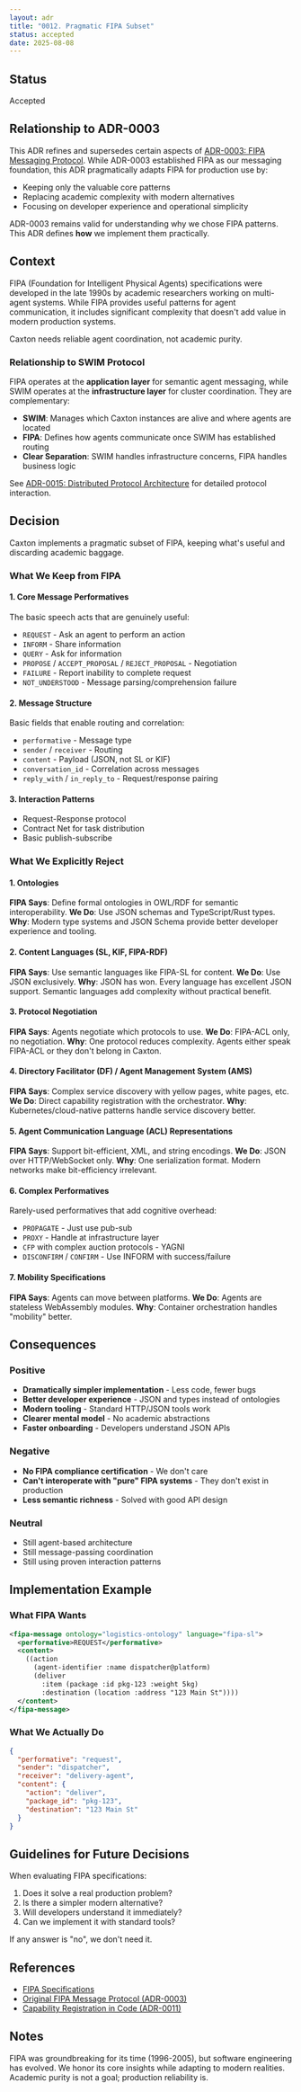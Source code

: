 ```yaml
---
layout: adr
title: "0012. Pragmatic FIPA Subset"
status: accepted
date: 2025-08-08
---
```



## Status

Accepted

## Relationship to ADR-0003

This ADR refines and supersedes certain aspects of [ADR-0003: FIPA Messaging
Protocol](0003-fipa-messaging-protocol.md). While ADR-0003 established FIPA as
our messaging foundation, this ADR pragmatically adapts FIPA for production use
by:

- Keeping only the valuable core patterns
- Replacing academic complexity with modern alternatives
- Focusing on developer experience and operational simplicity

ADR-0003 remains valid for understanding why we chose FIPA patterns. This ADR
defines **how** we implement them practically.

## Context

FIPA (Foundation for Intelligent Physical Agents) specifications were developed
in the late 1990s by academic researchers working on multi-agent systems. While
FIPA provides useful patterns for agent communication, it includes significant
complexity that doesn't add value in modern production systems.

Caxton needs reliable agent coordination, not academic purity.

### Relationship to SWIM Protocol

FIPA operates at the **application layer** for semantic agent messaging, while
SWIM operates at the **infrastructure layer** for cluster coordination. They are
complementary:

- **SWIM**: Manages which Caxton instances are alive and where agents are
  located
- **FIPA**: Defines how agents communicate once SWIM has established routing
- **Clear Separation**: SWIM handles infrastructure concerns, FIPA handles
  business logic

See [ADR-0015: Distributed Protocol Architecture](0015-distributed-protocol-architecture.md)
for detailed protocol interaction.

## Decision

Caxton implements a pragmatic subset of FIPA, keeping what's useful and
discarding academic baggage.

### What We Keep from FIPA

#### 1. Core Message Performatives

The basic speech acts that are genuinely useful:

- `REQUEST` - Ask an agent to perform an action
- `INFORM` - Share information
- `QUERY` - Ask for information
- `PROPOSE` / `ACCEPT_PROPOSAL` / `REJECT_PROPOSAL` - Negotiation
- `FAILURE` - Report inability to complete request
- `NOT_UNDERSTOOD` - Message parsing/comprehension failure

#### 2. Message Structure

Basic fields that enable routing and correlation:

- `performative` - Message type
- `sender` / `receiver` - Routing
- `content` - Payload (JSON, not SL or KIF)
- `conversation_id` - Correlation across messages
- `reply_with` / `in_reply_to` - Request/response pairing

#### 3. Interaction Patterns

- Request-Response protocol
- Contract Net for task distribution
- Basic publish-subscribe

### What We Explicitly Reject

#### 1. Ontologies

**FIPA Says**: Define formal ontologies in OWL/RDF for semantic
interoperability.
**We Do**: Use JSON schemas and TypeScript/Rust types.
**Why**: Modern type systems and JSON Schema provide better developer
experience and tooling.

#### 2. Content Languages (SL, KIF, FIPA-RDF)

**FIPA Says**: Use semantic languages like FIPA-SL for content.
**We Do**: Use JSON exclusively.
**Why**: JSON has won. Every language has excellent JSON support. Semantic
languages add complexity without practical benefit.

#### 3. Protocol Negotiation

**FIPA Says**: Agents negotiate which protocols to use.
**We Do**: FIPA-ACL only, no negotiation.
**Why**: One protocol reduces complexity. Agents either speak FIPA-ACL or they
don't belong in Caxton.

#### 4. Directory Facilitator (DF) / Agent Management System (AMS)

**FIPA Says**: Complex service discovery with yellow pages, white pages, etc.
**We Do**: Direct capability registration with the orchestrator.
**Why**: Kubernetes/cloud-native patterns handle service discovery better.

#### 5. Agent Communication Language (ACL) Representations

**FIPA Says**: Support bit-efficient, XML, and string encodings.
**We Do**: JSON over HTTP/WebSocket only.
**Why**: One serialization format. Modern networks make bit-efficiency
irrelevant.

#### 6. Complex Performatives

Rarely-used performatives that add cognitive overhead:

- `PROPAGATE` - Just use pub-sub
- `PROXY` - Handle at infrastructure layer
- `CFP` with complex auction protocols - YAGNI
- `DISCONFIRM` / `CONFIRM` - Use INFORM with success/failure

#### 7. Mobility Specifications

**FIPA Says**: Agents can move between platforms.
**We Do**: Agents are stateless WebAssembly modules.
**Why**: Container orchestration handles "mobility" better.

## Consequences

### Positive

- **Dramatically simpler implementation** - Less code, fewer bugs
- **Better developer experience** - JSON and types instead of ontologies
- **Modern tooling** - Standard HTTP/JSON tools work
- **Clearer mental model** - No academic abstractions
- **Faster onboarding** - Developers understand JSON APIs

### Negative

- **No FIPA compliance certification** - We don't care
- **Can't interoperate with "pure" FIPA systems** - They don't exist in
  production
- **Less semantic richness** - Solved with good API design

### Neutral

- Still agent-based architecture
- Still message-passing coordination
- Still using proven interaction patterns

## Implementation Example

### What FIPA Wants

```xml
<fipa-message ontology="logistics-ontology" language="fipa-sl">
  <performative>REQUEST</performative>
  <content>
    ((action
      (agent-identifier :name dispatcher@platform)
      (deliver
        :item (package :id pkg-123 :weight 5kg)
        :destination (location :address "123 Main St"))))
  </content>
</fipa-message>
```

### What We Actually Do

```json
{
  "performative": "request",
  "sender": "dispatcher",
  "receiver": "delivery-agent",
  "content": {
    "action": "deliver",
    "package_id": "pkg-123",
    "destination": "123 Main St"
  }
}
```

## Guidelines for Future Decisions

When evaluating FIPA specifications:

1. Does it solve a real production problem?
2. Is there a simpler modern alternative?
3. Will developers understand it immediately?
4. Can we implement it with standard tools?

If any answer is "no", we don't need it.

## References

- [FIPA Specifications](http://www.fipa.org/repository/standardspecs.html)
- [Original FIPA Message Protocol (ADR-0003)](0003-fipa-messaging-protocol.md)
- [Capability Registration in Code
  (ADR-0011)](0011-capability-registration-in-code.md)

## Notes

FIPA was groundbreaking for its time (1996-2005), but software engineering has
evolved. We honor its core insights while adapting to modern realities. Academic
purity is not a goal; production reliability is.
